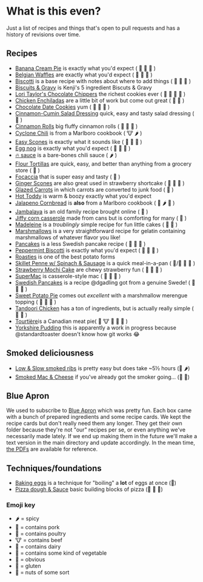 # What is this even?
Just a list of recipes and things that's open to pull requests and has a history of revisions over time.

## Recipes
- [Banana Cream Pie](recipes/banana-cream-pie.md) is exactly what you'd expect ( :milk_glass: :egg: :bread: )
- [Belgian Waffles](recipes/belgian-waffles.md) are exactly what you'd expect ( :milk_glass: :egg: :bread: )
- [Biscotti](recipes/biscotti.md) is a base recipe with notes about where to add things ( :milk_glass: :egg: :bread: )
- [Biscuits & Gravy](recipes/biscuits-and-gravy.md) is Kenji's 5 ingredient Biscuts & Gravy
- [Lori Taylor's Chocolate Chippers](recipes/chippers.md) the richest cookies ever ( :milk_glass: :egg: :bread: :peanuts: )
- [Chicken Enchiladas](recipes/chicken-enchiladas.md) are a little bit of work but come out great ( :chicken: :bread: )
- [Chocolate Date Cookies](recipes/chocodate.md) yum ( :milk_glass: :egg: :bread: )
- [Cinnamon-Cumin Salad Dressing](recipes/cinnamon-cumin-salad-dressing.md) quick, easy and tasty salad dressing ( :green_salad: )
- [Cinnamon Rolls](recipes/cinnamon-rolls.md) big fluffy cinnamon rolls ( :milk_glass: :egg: :bread: )
- [Cyclone Chili](recipes/cyclone-chili.md) is from a Marlboro cookbook ( :cow: :hot_pepper: )
- [Easy Scones](recipes/easy-scones.md) is exactly what it sounds like ( :egg: :milk_glass: :bread: )
- [Egg nog](recipes/egg-nog.md) is exactly what you'd expect ( :egg: :milk_glass: :santa: )
- [:fire: sauce](recipes/firesauce.md) is a bare-bones chili sauce ( :hot_pepper: )
- [Flour Tortillas](recipes/flour-tortillas.md) are quick, easy, and better than anything from a grocery store ( :bread: )
- [Focaccia](recipes/focaccia.md) that is super easy and tasty ( :bread: )
- [Ginger Scones](recipes/gingerscones.md) are also great used in strawberry shortcake ( :milk_glass: :egg: :bread: )
- [Glazed Carrots](recipes/carrots.md) in which carrots are converted to junk food ( :leaves: )
- [Hot Toddy](recipes/hot-toddy.md) is warm & boozy exactly what you'd expect
- [Jalapeno Cornbread](recipes/jalapeno-cornbread.md) is **also** from a Marlboro cookbook ( :milk_glass: :hot_pepper: :bread: )
- [Jambalaya](recipes/jambalaya.md) is an old family recipe brought online ( :pig: )
- [Jiffy corn casserole](recipes/jiffy-corn-casserole.md) made from cans but is comforting for many ( :milk_glass: )
- [Madeleine](recipes/madeleines.md) is a _troublingly_ simple recipe for fun little cakes ( :milk_glass: :bread: )
- [Marshmallows](recipes/marshmallows.md) is a very straightforward recipe for gelatin containing marshmallows of whatever flavor you like!
- [Pancakes](recipes/pancakes.md) is a less Swedish pancake recipe ( :milk_glass: :egg: :bread: )
- [Peppermint Biscotti](recipes/peppermint-biscotti.md) is exactly what you'd expect ( :milk_glass: :egg: :bread: )
- [Roasties](recipes/roasties.md) is one of the best potato forms
- [Skillet Penne w/ Spinach & Sausage](recipes/skillet-penne.md) is a quick meal-in-a-pan ( :pig:/:chicken: :leaves: :bread: )
- [Strawberry Mochi Cake](recipes/strawberry-mochi-cake.md) are chewy strawberry fun ( :bread: :milk_glass: :egg: )
- [SuperMac](recipes/mac-n-chz.md) is casserole-style mac ( :milk_glass: :egg: :bread: )
- [Swedish Pancakes](recipes/swedish-pancakes.md) is a recipe @dgadling got from a genuine Swede! ( :egg: :milk_glass: :bread: )
- [Sweet Potato Pie](recipes/sweet-potato-pie.md) comes out *excellent* with a marshmallow merengue topping ( :egg: :milk_glass: :bread: )
- [Tandoori Chicken](recipes/tandoori-chicken.md) has a ton of ingredients, but is actually really simple ( :chicken: :milk_glass: )
- [Tourtière](recipes/Tourtière.md)is a Canadian meat pie( :pig: :cow: :bread: :egg: :milk_glass: )
- [Yorkshire Pudding](recipes/yorkies.md) this is apparently a work in progress because @standardtoaster doesn't know how git works :joy:

## Smoked deliciousness
- [Low & Slow smoked ribs](recipes/low-slow-smoked-ribs.md) is pretty easy but does take ~5½ hours (:pig: :hot_pepper:)
- [Smoked Mac & Cheese](recipes/smoked-mac-cheeze.md) if you've already got the smoker going... (:pig: :milk_glass:)

## Blue Apron
We used to subscribe to [Blue Apron](https://www.blueapron.com) which was pretty fun. Each box came with a bunch of prepared ingredients and some recipe cards. We kept the recipe cards but don't really need them any longer. They get their own folder because they're not "our" recipes per se, or even anything we've necessarily made lately. If we end up making them in the future we'll make a text version in the main directory and update accordingly. In the mean time, [the PDFs](blue-apron/) are available for reference.

## Techniques/foundations
- [Baking eggs](recipes/baked-eggs.md) is a technique for "boiling" a **lot** of eggs at once (:egg:)
- [Pizza dough & Sauce](recipes/pizza.md) basic building blocks of pizza (:leaves: :milk_glass: :bread:)

### Emoji key
- :hot_pepper: = spicy
- :pig: = contains pork
- :chicken: = contains poultry
- :cow: = contains beef
- :milk_glass: = contains dairy
- :leaves: = contains some kind of vegetable
- :egg: = obvious
- :bread: = gluten
- :peanuts: = nuts of some sort

